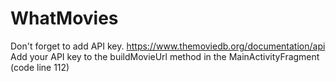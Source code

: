 # WhatMovies
Don't forget to add API key. https://www.themoviedb.org/documentation/api
Add your API key to the buildMovieUrl method in the MainActivityFragment (code line 112)
